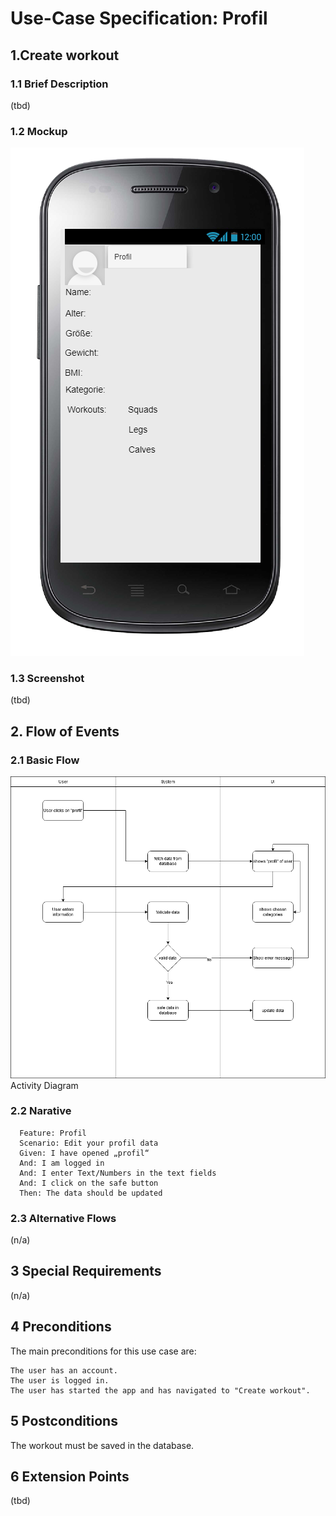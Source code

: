 # Use-Case Specification: Profil
## 1.Create workout
### 1.1 Brief Description
(tbd)
### 1.2 Mockup
![](https://github.com/ThSilv3r/SweatForSuccess/blob/Jonas/Pictures/Profil.PNG)
### 1.3 Screenshot
(tbd)
## 2. Flow of Events
### 2.1 Basic Flow
![](https://github.com/ThSilv3r/SweatForSuccess/blob/Jonas/Pictures/OUSC%20Profil.png)
Activity Diagram
### 2.2 Narative
      Feature: Profil
      Scenario: Edit your profil data
      Given: I have opened „profil“
      And: I am logged in
      And: I enter Text/Numbers in the text fields
      And: I click on the safe button
      Then: The data should be updated

### 2.3 Alternative Flows
(n/a)
## 3 Special Requirements
(n/a)
## 4 Preconditions
The main preconditions for this use case are:

    The user has an account.
    The user is logged in.
    The user has started the app and has navigated to "Create workout".

## 5 Postconditions
The workout must be saved in the database.
## 6 Extension Points
(tbd)
